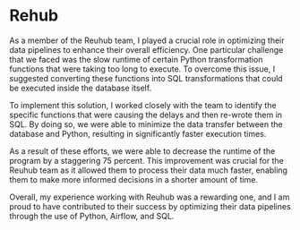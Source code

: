 # Rehub
As a member of the Reuhub team, I played a crucial role in optimizing their data pipelines to enhance their overall efficiency. One particular challenge that we faced was the slow runtime of certain Python transformation functions that were taking too long to execute. To overcome this issue, I suggested converting these functions into SQL transformations that could be executed inside the database itself.

To implement this solution, I worked closely with the team to identify the specific functions that were causing the delays and then re-wrote them in SQL. By doing so, we were able to minimize the data transfer between the database and Python, resulting in significantly faster execution times.

As a result of these efforts, we were able to decrease the runtime of the program by a staggering 75 percent. This improvement was crucial for the Reuhub team as it allowed them to process their data much faster, enabling them to make more informed decisions in a shorter amount of time.

Overall, my experience working with Reuhub was a rewarding one, and I am proud to have contributed to their success by optimizing their data pipelines through the use of Python, Airflow, and SQL.
